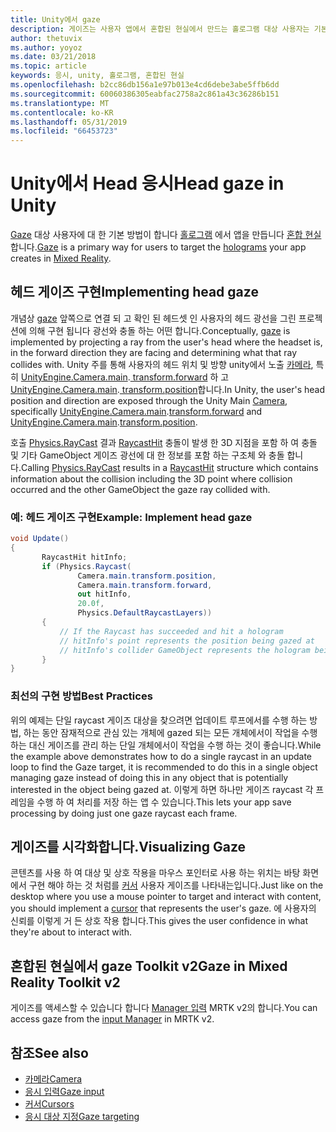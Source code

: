 ```yaml
---
title: Unity에서 gaze
description: 게이즈는 사용자 앱에서 혼합된 현실에서 만드는 홀로그램 대상 사용자는 기본 방법입니다.
author: thetuvix
ms.author: yoyoz
ms.date: 03/21/2018
ms.topic: article
keywords: 응시, unity, 홀로그램, 혼합된 현실
ms.openlocfilehash: b2cc86db156a1e97b013e4cd6debe3abe5ffb6dd
ms.sourcegitcommit: 60060386305eabfac2758a2c861a43c36286b151
ms.translationtype: MT
ms.contentlocale: ko-KR
ms.lasthandoff: 05/31/2019
ms.locfileid: "66453723"
---
```

# <a name="head-gaze-in-unity"></a><span data-ttu-id="7b979-104">Unity에서 Head 응시</span><span class="sxs-lookup"><span data-stu-id="7b979-104">Head gaze in Unity</span></span>

<span data-ttu-id="7b979-105">[Gaze](gaze.md) 대상 사용자에 대 한 기본 방법이 합니다 [홀로그램](hologram.md) 에서 앱을 만듭니다 [혼합 현실](mixed-reality.md)합니다.</span><span class="sxs-lookup"><span data-stu-id="7b979-105">[Gaze](gaze.md) is a primary way for users to target the [holograms](hologram.md) your app creates in [Mixed Reality](mixed-reality.md).</span></span>


## <a name="implementing-head-gaze"></a><span data-ttu-id="7b979-106">헤드 게이즈 구현</span><span class="sxs-lookup"><span data-stu-id="7b979-106">Implementing head gaze</span></span>

<span data-ttu-id="7b979-107">개념상 [gaze](gaze.md) 앞쪽으로 연결 되 고 확인 된 헤드셋 인 사용자의 헤드 광선을 그린 프로젝션에 의해 구현 됩니다 광선와 충돌 하는 어떤 합니다.</span><span class="sxs-lookup"><span data-stu-id="7b979-107">Conceptually, [gaze](gaze.md) is implemented by projecting a ray from the user's head where the headset is, in the forward direction they are facing and determining what that ray collides with.</span></span> <span data-ttu-id="7b979-108">Unity 주를 통해 사용자의 헤드 위치 및 방향 unity에서 노출 [카메라](camera-in-unity.md), 특히 [UnityEngine.Camera.main](http://docs.unity3d.com/ScriptReference/Camera-main.html).[ transform.forward](http://docs.unity3d.com/ScriptReference/Transform-forward.html) 하 고 [UnityEngine.Camera.main](http://docs.unity3d.com/ScriptReference/Camera-main.html).[ transform.position](http://docs.unity3d.com/ScriptReference/Transform-position.html)합니다.</span><span class="sxs-lookup"><span data-stu-id="7b979-108">In Unity, the user's head position and direction are exposed through the Unity Main [Camera](camera-in-unity.md), specifically [UnityEngine.Camera.main](http://docs.unity3d.com/ScriptReference/Camera-main.html).[transform.forward](http://docs.unity3d.com/ScriptReference/Transform-forward.html) and [UnityEngine.Camera.main](http://docs.unity3d.com/ScriptReference/Camera-main.html).[transform.position](http://docs.unity3d.com/ScriptReference/Transform-position.html).</span></span>

<span data-ttu-id="7b979-109">호출 [Physics.RayCast](http://docs.unity3d.com/ScriptReference/Physics.Raycast.html) 결과 [RaycastHit](http://docs.unity3d.com/ScriptReference/RaycastHit.html) 충돌이 발생 한 3D 지점을 포함 하 여 충돌 및 기타 GameObject 게이즈 광선에 대 한 정보를 포함 하는 구조체 와 충돌 합니다.</span><span class="sxs-lookup"><span data-stu-id="7b979-109">Calling [Physics.RayCast](http://docs.unity3d.com/ScriptReference/Physics.Raycast.html) results in a [RaycastHit](http://docs.unity3d.com/ScriptReference/RaycastHit.html) structure which contains information about the collision including the 3D point where collision occurred and the other GameObject the gaze ray collided with.</span></span>

### <a name="example-implement-head-gaze"></a><span data-ttu-id="7b979-110">예: 헤드 게이즈 구현</span><span class="sxs-lookup"><span data-stu-id="7b979-110">Example: Implement head gaze</span></span>

```cs
void Update()
{
       RaycastHit hitInfo;
       if (Physics.Raycast(
               Camera.main.transform.position,
               Camera.main.transform.forward,
               out hitInfo,
               20.0f,
               Physics.DefaultRaycastLayers))
       {
           // If the Raycast has succeeded and hit a hologram
           // hitInfo's point represents the position being gazed at
           // hitInfo's collider GameObject represents the hologram being gazed at
       }
}
```

### <a name="best-practices"></a><span data-ttu-id="7b979-111">최선의 구현 방법</span><span class="sxs-lookup"><span data-stu-id="7b979-111">Best Practices</span></span>

<span data-ttu-id="7b979-112">위의 예제는 단일 raycast 게이즈 대상을 찾으려면 업데이트 루프에서를 수행 하는 방법, 하는 동안 잠재적으로 관심 있는 개체에 gazed 되는 모든 개체에서이 작업을 수행 하는 대신 게이즈를 관리 하는 단일 개체에서이 작업을 수행 하는 것이 좋습니다.</span><span class="sxs-lookup"><span data-stu-id="7b979-112">While the example above demonstrates how to do a single raycast in an update loop to find the Gaze target, it is recommended to do this in a single object managing gaze instead of doing this in any object that is potentially interested in the object being gazed at.</span></span> <span data-ttu-id="7b979-113">이렇게 하면 하나만 게이즈 raycast 각 프레임을 수행 하 여 처리를 저장 하는 앱 수 있습니다.</span><span class="sxs-lookup"><span data-stu-id="7b979-113">This lets your app save processing by doing just one gaze raycast each frame.</span></span>

## <a name="visualizing-gaze"></a><span data-ttu-id="7b979-114">게이즈를 시각화합니다.</span><span class="sxs-lookup"><span data-stu-id="7b979-114">Visualizing Gaze</span></span>

<span data-ttu-id="7b979-115">콘텐츠를 사용 하 여 대상 및 상호 작용을 마우스 포인터로 사용 하는 위치는 바탕 화면에서 구현 해야 하는 것 처럼를 [커서](cursors.md) 사용자 게이즈를 나타내는입니다.</span><span class="sxs-lookup"><span data-stu-id="7b979-115">Just like on the desktop where you use a mouse pointer to target and interact with content, you should implement a [cursor](cursors.md) that represents the user's gaze.</span></span> <span data-ttu-id="7b979-116">에 사용자의 신뢰를 이렇게 거 든 상호 작용 합니다.</span><span class="sxs-lookup"><span data-stu-id="7b979-116">This gives the user confidence in what they're about to interact with.</span></span>

## <a name="gaze-in-mixed-reality-toolkit-v2"></a><span data-ttu-id="7b979-117">혼합된 현실에서 gaze Toolkit v2</span><span class="sxs-lookup"><span data-stu-id="7b979-117">Gaze in Mixed Reality Toolkit v2</span></span>
<span data-ttu-id="7b979-118">게이즈를 액세스할 수 있습니다 합니다 [Manager 입력](https://microsoft.github.io/MixedRealityToolkit-Unity/Documentation/Input/Overview.html) MRTK v2의 합니다.</span><span class="sxs-lookup"><span data-stu-id="7b979-118">You can access gaze from the [input Manager](https://microsoft.github.io/MixedRealityToolkit-Unity/Documentation/Input/Overview.html) in MRTK v2.</span></span>

## <a name="see-also"></a><span data-ttu-id="7b979-119">참조</span><span class="sxs-lookup"><span data-stu-id="7b979-119">See also</span></span>
* [<span data-ttu-id="7b979-120">카메라</span><span class="sxs-lookup"><span data-stu-id="7b979-120">Camera</span></span>](camera-in-unity.md)
* [<span data-ttu-id="7b979-121">응시 입력</span><span class="sxs-lookup"><span data-stu-id="7b979-121">Gaze input</span></span>](gaze.md)
* [<span data-ttu-id="7b979-122">커서</span><span class="sxs-lookup"><span data-stu-id="7b979-122">Cursors</span></span>](cursors.md)
* [<span data-ttu-id="7b979-123">응시 대상 지정</span><span class="sxs-lookup"><span data-stu-id="7b979-123">Gaze targeting</span></span>](gaze-targeting.md)

